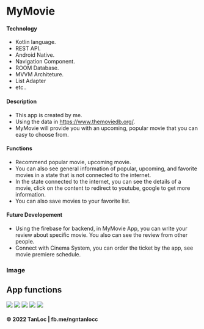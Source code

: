 # MyMovie

#### Technology
* Kotlin language.
* REST API.
* Android Native.
* Navigation Component.
* ROOM Database.
* MVVM Architeture.
* List Adapter
* etc..

#### Description
* This app is created by me.
* Using the data in https://www.themoviedb.org/.
* MyMovie will provide you with an upcoming, popular movie that you can easy to choose from.

#### Functions
* Recommend popular movie, upcoming movie.
* You can also see general information of popular, upcoming, and favorite movies in a state that is not connected to the internet.
* In the state connected to the internet, you can see the details of a movie, click on the content to redirect to youtube, google to get more information.
* You can also save movies to your favorite list.

#### Future Developement
* Using the firebase for backend, in MyMovie App, you can write your review about specific movie. You also can see the review from other people.
* Connect with Cinema System, you can order the ticket by the app, see movie premiere schedule.

### Image
## App functions
![](https://github.com/ngntanloc/MoviApp/blob/main/Screenshot_20220325-110902.png)
![](https://github.com/ngntanloc/MoviApp/blob/main/Screenshot_20220325-110923.png)
![](https://github.com/ngntanloc/MoviApp/blob/main/Screenshot_20220325-110912.png)
![](https://github.com/ngntanloc/MoviApp/blob/main/Screenshot_20220325-110935.png)
![](https://github.com/ngntanloc/MoviApp/blob/main/Screenshot_20220325-110947.png)

#### © 2022 TanLoc | fb.me/ngntanlocc
